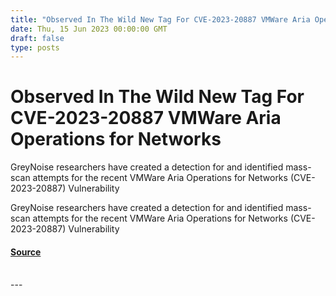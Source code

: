 ```yaml
---
title: "Observed In The Wild New Tag For CVE-2023-20887 VMWare Aria Operations for Networks"
date: Thu, 15 Jun 2023 00:00:00 GMT
draft: false
type: posts
---
```

# Observed In The Wild New Tag For CVE-2023-20887 VMWare Aria Operations for Networks





GreyNoise researchers have created a detection for and identified mass-scan attempts for the recent VMWare Aria Operations for Networks (CVE-2023-20887) Vulnerability

GreyNoise researchers have created a detection for and identified mass-scan attempts for the recent VMWare Aria Operations for Networks (CVE-2023-20887) Vulnerability

#### [Source](https://www.greynoise.io/blog/observed-in-the-wild-new-tag-for-cve-2023-20887-vmware-aria-operations-for-networks)

<br/>
---
